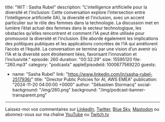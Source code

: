 title: "WIT : Sasha Rubel"
description: "L'intelligence artificielle pour la diversité et l'inclusion: Cette conversation explore l’intersection entre l’intelligence artificielle (IA), la diversité et l’inclusion, avec un accent particulier sur le rôle des femmes dans la technologie. La discussion met en lumière l’état actuel des femmes dans le secteur technologique, les obstacles qu’elles rencontrent et comment l’IA peut être utilisée pour promouvoir la diversité et l’inclusion. Elle aborde également les implications des politiques publiques et les applications concrètes de l’IA qui améliorent l’accès et l’équité. La conversation se termine par une vision d’un avenir où l’IA et la diversité sont étroitement liées, favorisant l’innovation et l’inclusivité."
episode: 260
duration: "00:32:29"
size: 15595120
file: "260.mp3"
category: "podcasts"
appleEpisodeId: 1000677569220
guests:
  - name: "Sasha Rubel"
    link: "https://www.linkedin.com/in/sasha-rubel-2517936/"
    title: "Director Public Policies for AI, AWS EMEA"
publication: "2024-11-20 04:00:00 +0000"
author: "Sébastien Stormacq"
social-background: "/img/260.png"
background: "/img/podcast-banner-transparent.png"
---

Laissez-moi vos commentaires sur [LinkedIn](https://www.linkedin.com/in/sebastienstormacq/), [Twitter](https://twitter.com/sebsto), [Blue Sky](https://bsky.app/profile/sebsto.bsky.social), [Mastodon](https://awscommunity.social/@sebsto) ou abonnez-vous sur ma chaîne [YouTube](https://www.youtube.com/sebsto) ou [Twitch.tv](https://www.twitch.tv/sebAWS)
